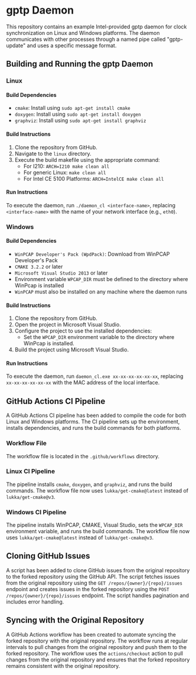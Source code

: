 # gptp Daemon

This repository contains an example Intel-provided gptp daemon for clock synchronization on Linux and Windows platforms. The daemon communicates with other processes through a named pipe called "gptp-update" and uses a specific message format.

## Building and Running the gptp Daemon

### Linux

#### Build Dependencies

* `cmake`: Install using `sudo apt-get install cmake`
* `doxygen`: Install using `sudo apt-get install doxygen`
* `graphviz`: Install using `sudo apt-get install graphviz`

#### Build Instructions

1. Clone the repository from GitHub.
2. Navigate to the `linux` directory.
3. Execute the build makefile using the appropriate command:
   * For I210: `ARCH=I210 make clean all`
   * For generic Linux: `make clean all`
   * For Intel CE 5100 Platforms: `ARCH=IntelCE make clean all`

#### Run Instructions

To execute the daemon, run `./daemon_cl <interface-name>`, replacing `<interface-name>` with the name of your network interface (e.g., `eth0`).

### Windows

#### Build Dependencies

* `WinPCAP Developer's Pack (WpdPack)`: Download from WinPCAP Developer's Pack
* `CMAKE 3.2.2` or later
* `Microsoft Visual Studio 2013` or later
* Environment variable `WPCAP_DIR` must be defined to the directory where WinPcap is installed
* `WinPCAP` must also be installed on any machine where the daemon runs

#### Build Instructions

1. Clone the repository from GitHub.
2. Open the project in Microsoft Visual Studio.
3. Configure the project to use the installed dependencies:
   * Set the `WPCAP_DIR` environment variable to the directory where WinPcap is installed.
4. Build the project using Microsoft Visual Studio.

#### Run Instructions

To execute the daemon, run `daemon_cl.exe xx-xx-xx-xx-xx-xx`, replacing `xx-xx-xx-xx-xx-xx` with the MAC address of the local interface.

## GitHub Actions CI Pipeline

A GitHub Actions CI pipeline has been added to compile the code for both Linux and Windows platforms. The CI pipeline sets up the environment, installs dependencies, and runs the build commands for both platforms.

### Workflow File

The workflow file is located in the `.github/workflows` directory.

### Linux CI Pipeline

The pipeline installs `cmake`, `doxygen`, and `graphviz`, and runs the build commands. The workflow file now uses `lukka/get-cmake@latest` instead of `lukka/get-cmake@v3`.

### Windows CI Pipeline

The pipeline installs WinPCAP, CMAKE, Visual Studio, sets the `WPCAP_DIR` environment variable, and runs the build commands. The workflow file now uses `lukka/get-cmake@latest` instead of `lukka/get-cmake@v3`.

## Cloning GitHub Issues

A script has been added to clone GitHub issues from the original repository to the forked repository using the GitHub API. The script fetches issues from the original repository using the `GET /repos/{owner}/{repo}/issues` endpoint and creates issues in the forked repository using the `POST /repos/{owner}/{repo}/issues` endpoint. The script handles pagination and includes error handling.

## Syncing with the Original Repository

A GitHub Actions workflow has been created to automate syncing the forked repository with the original repository. The workflow runs at regular intervals to pull changes from the original repository and push them to the forked repository. The workflow uses the `actions/checkout` action to pull changes from the original repository and ensures that the forked repository remains consistent with the original repository.
